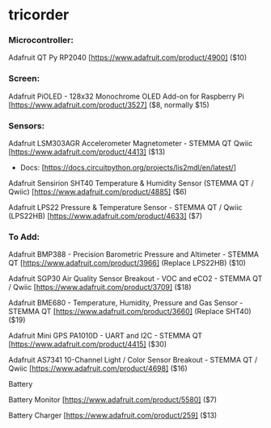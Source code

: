 # tricorder

### Microcontroller:
  Adafruit QT Py RP2040 [https://www.adafruit.com/product/4900] ($10)


### Screen:
  Adafruit PiOLED - 128x32 Monochrome OLED Add-on for Raspberry Pi [https://www.adafruit.com/product/3527] ($8, normally $15)


### Sensors:  
  Adafruit LSM303AGR Accelerometer Magnetometer - STEMMA QT Qwiic [https://www.adafruit.com/product/4413] ($13)
  - Docs: [https://docs.circuitpython.org/projects/lis2mdl/en/latest/]
  
  Adafruit Sensirion SHT40 Temperature & Humidity Sensor (STEMMA QT / Qwiic) [https://www.adafruit.com/product/4885] ($6)

  Adafruit LPS22 Pressure & Temperature Sensor - STEMMA QT / Qwiic (LPS22HB) [https://www.adafruit.com/product/4633] ($7)


### To Add:
  Adafruit BMP388 - Precision Barometric Pressure and Altimeter - STEMMA QT [https://www.adafruit.com/product/3966] (Replace LPS22HB) ($10)

  Adafruit SGP30 Air Quality Sensor Breakout - VOC and eCO2 - STEMMA QT / Qwiic [https://www.adafruit.com/product/3709] ($18)

  Adafruit BME680 - Temperature, Humidity, Pressure and Gas Sensor - STEMMA QT [https://www.adafruit.com/product/3660] (Replace SHT40) ($19)

  Adafruit Mini GPS PA1010D - UART and I2C - STEMMA QT [https://www.adafruit.com/product/4415] ($30)

  Adafruit AS7341 10-Channel Light / Color Sensor Breakout - STEMMA QT / Qwiic [https://www.adafruit.com/product/4698] ($16)

  Battery

  Battery Monitor [https://www.adafruit.com/product/5580] ($7)

  Battery Charger [https://www.adafruit.com/product/259] ($13)
